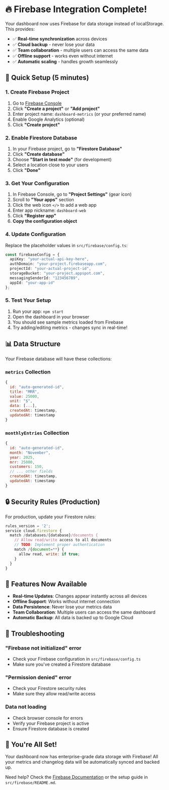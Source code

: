 # 🔥 Firebase Integration Complete!

Your dashboard now uses Firebase for data storage instead of localStorage. This provides:

- ✅ **Real-time synchronization** across devices
- ✅ **Cloud backup** - never lose your data
- ✅ **Team collaboration** - multiple users can access the same data
- ✅ **Offline support** - works even without internet
- ✅ **Automatic scaling** - handles growth seamlessly

## 🚀 Quick Setup (5 minutes)

### 1. Create Firebase Project

1. Go to [Firebase Console](https://console.firebase.google.com/)
2. Click **"Create a project"** or **"Add project"**
3. Enter project name: `dashboard-metrics` (or your preferred name)
4. Enable Google Analytics (optional)
5. Click **"Create project"**

### 2. Enable Firestore Database

1. In your Firebase project, go to **"Firestore Database"**
2. Click **"Create database"**
3. Choose **"Start in test mode"** (for development)
4. Select a location close to your users
5. Click **"Done"**

### 3. Get Your Configuration

1. In Firebase Console, go to **"Project Settings"** (gear icon)
2. Scroll to **"Your apps"** section
3. Click the web icon `</>` to add a web app
4. Enter app nickname: `dashboard-web`
5. Click **"Register app"**
6. **Copy the configuration object**

### 4. Update Configuration

Replace the placeholder values in `src/firebase/config.ts`:

```typescript
const firebaseConfig = {
  apiKey: "your-actual-api-key-here",
  authDomain: "your-project.firebaseapp.com",
  projectId: "your-actual-project-id",
  storageBucket: "your-project.appspot.com",
  messagingSenderId: "123456789",
  appId: "your-app-id"
};
```

### 5. Test Your Setup

1. Run your app: `npm start`
2. Open the dashboard in your browser
3. You should see sample metrics loaded from Firebase
4. Try adding/editing metrics - changes sync in real-time!

## 📊 Data Structure

Your Firebase database will have these collections:

### `metrics` Collection
```javascript
{
  id: "auto-generated-id",
  title: "MRR",
  value: 25000,
  unit: "$",
  data: [...],
  createdAt: timestamp,
  updatedAt: timestamp
}
```

### `monthlyEntries` Collection
```javascript
{
  id: "auto-generated-id",
  month: "November",
  year: 2025,
  mrr: 25000,
  customers: 150,
  // ... other fields
  createdAt: timestamp,
  updatedAt: timestamp
}
```

## 🔒 Security Rules (Production)

For production, update your Firestore rules:

```javascript
rules_version = '2';
service cloud.firestore {
  match /databases/{database}/documents {
    // Allow read/write access to all documents
    // TODO: Implement proper authentication
    match /{document=**} {
      allow read, write: if true;
    }
  }
}
```

## 🎯 Features Now Available

- **Real-time Updates**: Changes appear instantly across all devices
- **Offline Support**: Works without internet connection
- **Data Persistence**: Never lose your metrics data
- **Team Collaboration**: Multiple users can access the same dashboard
- **Automatic Backup**: All data is backed up to Google Cloud

## 🚨 Troubleshooting

### "Firebase not initialized" error
- Check your Firebase configuration in `src/firebase/config.ts`
- Make sure you've created a Firestore database

### "Permission denied" error
- Check your Firestore security rules
- Make sure they allow read/write access

### Data not loading
- Check browser console for errors
- Verify your Firebase project is active
- Ensure Firestore database is created

## 🎉 You're All Set!

Your dashboard now has enterprise-grade data storage with Firebase! All your metrics and changelog data will be automatically synced and backed up.

Need help? Check the [Firebase Documentation](https://firebase.google.com/docs) or the setup guide in `src/firebase/README.md`.
